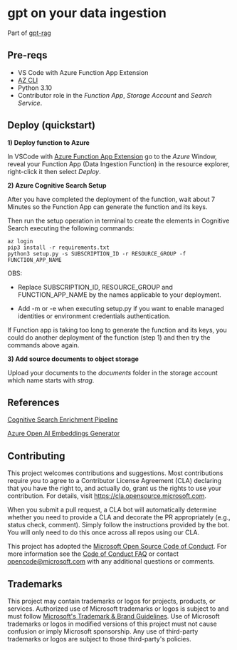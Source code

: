 # gpt on your data ingestion

Part of [gpt-rag](https://github.com/Azure/gpt-rag)

## Pre-reqs

- VS Code with Azure Function App Extension
- [AZ CLI](https://learn.microsoft.com/en-us/cli/azure/install-azure-cli)
- Python 3.10
- Contributor role in the *Function App*, *Storage Account* and *Search Service*.

## Deploy (quickstart)

**1) Deploy function to Azure** 

In VSCode with [Azure Function App Extension](https://marketplace.visualstudio.com/items?itemName=ms-azuretools.vscode-azurefunctions) go to the *Azure* Window, reveal your Function App (Data Ingestion Function) in the resource explorer, right-click it then select *Deploy*.

**2) Azure Cognitive Search Setup**

After you have completed the deployment of the function, wait about 7 Minutes so the Function App can generate the function and its keys.

Then run the setup operation in terminal to create the elements in Cognitive Search executing the following commands:

```
az login
pip3 install -r requirements.txt
python3 setup.py -s SUBSCRIPTION_ID -r RESOURCE_GROUP -f FUNCTION_APP_NAME
```
OBS: 

- Replace SUBSCRIPTION_ID, RESOURCE_GROUP and FUNCTION_APP_NAME by the names applicable to your deployment.

- Add -m or -e when executing setup.py if you want to enable managed identities or environment credentials authentication.

If Function app is taking too long to generate the function and its keys, you could do another deployment of the function (step 1) and then try the commands above again.

**3) Add source documents to object storage** 

Upload your documents to the *documents* folder in the storage account which name starts with *strag*.

## References

[Cognitive Search Enrichment Pipeline](https://learn.microsoft.com/en-us/azure/search/cognitive-search-concept-intro)

[Azure Open AI Embeddings Generator](https://github.com/Azure-Samples/azure-search-power-skills/tree/57214f6e8773029a638a8f56840ab79fd38574a2/Vector/EmbeddingGenerator)

## Contributing

This project welcomes contributions and suggestions.  Most contributions require you to agree to a
Contributor License Agreement (CLA) declaring that you have the right to, and actually do, grant us
the rights to use your contribution. For details, visit https://cla.opensource.microsoft.com.

When you submit a pull request, a CLA bot will automatically determine whether you need to provide
a CLA and decorate the PR appropriately (e.g., status check, comment). Simply follow the instructions
provided by the bot. You will only need to do this once across all repos using our CLA.

This project has adopted the [Microsoft Open Source Code of Conduct](https://opensource.microsoft.com/codeofconduct/).
For more information see the [Code of Conduct FAQ](https://opensource.microsoft.com/codeofconduct/faq/) or
contact [opencode@microsoft.com](mailto:opencode@microsoft.com) with any additional questions or comments.

## Trademarks

This project may contain trademarks or logos for projects, products, or services. Authorized use of Microsoft
trademarks or logos is subject to and must follow
[Microsoft's Trademark & Brand Guidelines](https://www.microsoft.com/en-us/legal/intellectualproperty/trademarks/usage/general).
Use of Microsoft trademarks or logos in modified versions of this project must not cause confusion or imply Microsoft sponsorship.
Any use of third-party trademarks or logos are subject to those third-party's policies.
